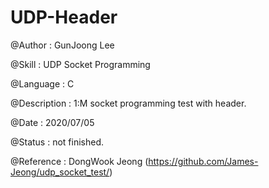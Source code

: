 # UDP-Header

@Author : GunJoong Lee

@Skill : UDP Socket Programming

@Language : C


@Description : 1:M socket programming test with header.

@Date : 2020/07/05

@Status : not finished.



@Reference : DongWook Jeong (https://github.com/James-Jeong/udp_socket_test/)


